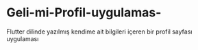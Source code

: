 # Geli-mi-Profil-uygulamas-
Flutter dilinde yazılmış kendime ait bilgileri içeren bir profil sayfası uygulaması
